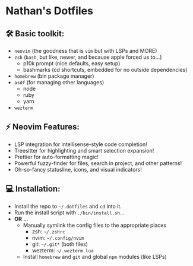 # Nathan's Dotfiles

## 🛠  Basic toolkit:

- `neovim` (the goodness that is `vim` but with LSPs and MORE)
- `zsh` (`bash`, but like, newer, and because apple forced us to...)
    - p10k prompt (nice defaults, easy setup)
    - bashmarks (cd shortcuts, embedded for no outside dependencies)
- `homebrew` (bin package manager)
- `asdf` (for managing other languages)
    - node
    - ruby
    - yarn
- `wezterm`

## ⚡️ Neovim Features:

- LSP integration for intellisense-style code completion! 
- Treesitter for highlighting and smart selection expansion!
- Prettier for auto-formatting magic! 
- Powerful fuzzy-finder for files, search in project, and other patterns!
- Oh-so-fancy statusline, icons, and visual indicators!

## 💻 Installation:

- Install the repo to `~/.dotfiles` and `cd` into it.
- Run the install script with `./bin/install.sh`...
- **OR** ...
  - Manually symlink the config files to the appropriate places
    - zsh: `~/.zshrc`
    - nvim: `~/.config/nvim`
    - git: `~/.git*` (both files)
    - wezterm: `~/.wezterm.lua`
  - Install `homebrew` and `git` and global `npm` modules (like LSPs)
